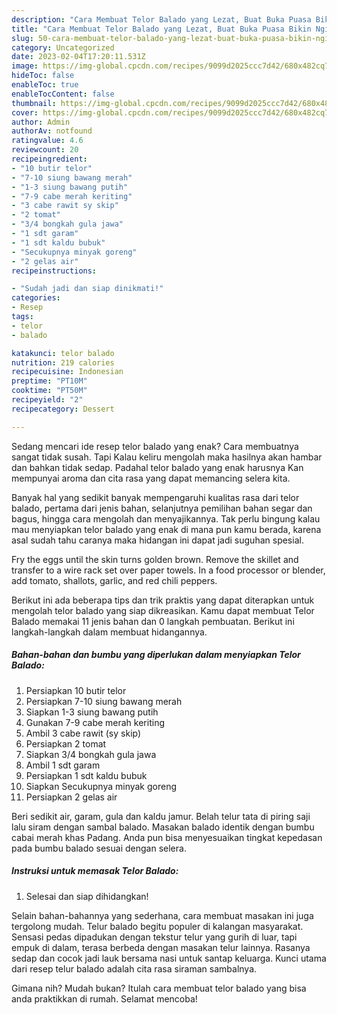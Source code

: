 ```yaml
---
description: "Cara Membuat Telor Balado yang Lezat, Buat Buka Puasa Bikin Ngiler"
title: "Cara Membuat Telor Balado yang Lezat, Buat Buka Puasa Bikin Ngiler"
slug: 50-cara-membuat-telor-balado-yang-lezat-buat-buka-puasa-bikin-ngiler
category: Uncategorized
date: 2023-02-04T17:20:11.531Z
image: https://img-global.cpcdn.com/recipes/9099d2025ccc7d42/680x482cq70/telor-balado-foto-resep-utama.jpg
hideToc: false
enableToc: true
enableTocContent: false
thumbnail: https://img-global.cpcdn.com/recipes/9099d2025ccc7d42/680x482cq70/telor-balado-foto-resep-utama.jpg
cover: https://img-global.cpcdn.com/recipes/9099d2025ccc7d42/680x482cq70/telor-balado-foto-resep-utama.jpg
author: Admin
authorAv: notfound
ratingvalue: 4.6
reviewcount: 20
recipeingredient:
- "10 butir telor"
- "7-10 siung bawang merah"
- "1-3 siung bawang putih"
- "7-9 cabe merah keriting"
- "3 cabe rawit sy skip"
- "2 tomat"
- "3/4 bongkah gula jawa"
- "1 sdt garam"
- "1 sdt kaldu bubuk"
- "Secukupnya minyak goreng"
- "2 gelas air"
recipeinstructions:

- "Sudah jadi dan siap dinikmati!"
categories:
- Resep
tags:
- telor
- balado

katakunci: telor balado 
nutrition: 219 calories
recipecuisine: Indonesian
preptime: "PT10M"
cooktime: "PT50M"
recipeyield: "2"
recipecategory: Dessert

---
```



Sedang mencari ide resep telor balado yang enak? Cara membuatnya sangat tidak susah. Tapi Kalau keliru mengolah maka hasilnya akan hambar dan bahkan tidak sedap. Padahal telor balado yang enak harusnya Kan mempunyai aroma dan cita rasa yang dapat memancing selera kita.


Banyak hal yang sedikit banyak mempengaruhi kualitas rasa dari telor balado, pertama dari jenis bahan, selanjutnya pemilihan bahan segar dan bagus, hingga cara mengolah dan menyajikannya. Tak perlu bingung kalau mau menyiapkan telor balado yang enak di mana pun kamu berada, karena asal sudah tahu caranya maka hidangan ini dapat jadi suguhan spesial.

Fry the eggs until the skin turns golden brown. Remove the skillet and transfer to a wire rack set over paper towels. In a food processor or blender, add tomato, shallots, garlic, and red chili peppers.


Berikut ini ada beberapa tips dan trik praktis yang dapat diterapkan untuk mengolah telor balado yang siap dikreasikan. Kamu dapat membuat Telor Balado memakai 11 jenis bahan dan 0 langkah pembuatan. Berikut ini langkah-langkah dalam membuat hidangannya.

<!--inarticleads1-->

##### Bahan-bahan dan bumbu yang diperlukan dalam menyiapkan Telor Balado:

1. Persiapkan 10 butir telor
1. Persiapkan 7-10 siung bawang merah
1. Siapkan 1-3 siung bawang putih
1. Gunakan 7-9 cabe merah keriting
1. Ambil 3 cabe rawit (sy skip)
1. Persiapkan 2 tomat
1. Siapkan 3/4 bongkah gula jawa
1. Ambil 1 sdt garam
1. Persiapkan 1 sdt kaldu bubuk
1. Siapkan Secukupnya minyak goreng
1. Persiapkan 2 gelas air


Beri sedikit air, garam, gula dan kaldu jamur. Belah telur tata di piring saji lalu siram dengan sambal balado. Masakan balado identik dengan bumbu cabai merah khas Padang. Anda pun bisa menyesuaikan tingkat kepedasan pada bumbu balado sesuai dengan selera. 

<!--inarticleads2-->

##### Instruksi untuk memasak Telor Balado:


1. Selesai dan siap dihidangkan!

Selain bahan-bahannya yang sederhana, cara membuat masakan ini juga tergolong mudah. Telur balado begitu populer di kalangan masyarakat. Sensasi pedas dipadukan dengan tekstur telur yang gurih di luar, tapi empuk di dalam, terasa berbeda dengan masakan telur lainnya. Rasanya sedap dan cocok jadi lauk bersama nasi untuk santap keluarga. Kunci utama dari resep telur balado adalah cita rasa siraman sambalnya. 

Gimana nih? Mudah bukan? Itulah cara membuat telor balado yang bisa anda praktikkan di rumah. Selamat mencoba!
